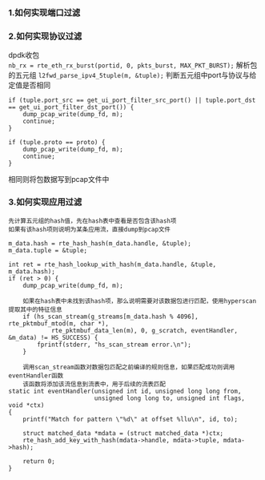 ### 1.如何实现端口过滤
### 2.如何实现协议过滤
dpdk收包  
    `nb_rx = rte_eth_rx_burst(portid, 0, pkts_burst, MAX_PKT_BURST);`
解析包的五元组
    `l2fwd_parse_ipv4_5tuple(m, &tuple);`
判断五元组中port与协议与给定值是否相同
```
if (tuple.port_src == get_ui_port_filter_src_port() || tuple.port_dst == get_ui_port_filter_dst_port()) {
    dump_pcap_write(dump_fd, m);
    continue;
}

if (tuple.proto == proto) {
    dump_pcap_write(dump_fd, m);
    continue;
}
```
相同则将包数据写到pcap文件中

### 3.如何实现应用过滤
    先计算五元组的hash值，先在hash表中查看是否包含该hash项
    如果有该hash项则说明为某条应用流，直接dump到pcap文件
```
m_data.hash = rte_hash_hash(m_data.handle, &tuple);
m_data.tuple = &tuple;

int ret = rte_hash_lookup_with_hash(m_data.handle, &tuple, m_data.hash);
if (ret > 0) {
    dump_pcap_write(dump_fd, m);

    如果在hash表中未找到该hash项，那么说明需要对该数据包进行匹配，使用hyperscan提取其中的特征信息
    if (hs_scan_stream(g_streams[m_data.hash % 4096], rte_pktmbuf_mtod(m, char *),
            rte_pktmbuf_data_len(m), 0, g_scratch, eventHandler, &m_data) != HS_SUCCESS) {
        fprintf(stderr, "hs_scan_stream error.\n");
    }
    
    调用scan_stream函数对数据包匹配之前编译的规则信息，如果匹配成功则调用eventHandler函数
    该函数将添加该流信息到流表中，用于后续的流表匹配
static int eventHandler(unsigned int id, unsigned long long from,
                        unsigned long long to, unsigned int flags, void *ctx)
{
    printf("Match for pattern \"%d\" at offset %llu\n", id, to);

    struct matched_data *mdata = (struct matched_data *)ctx;
    rte_hash_add_key_with_hash(mdata->handle, mdata->tuple, mdata->hash);

    return 0;
}
```
